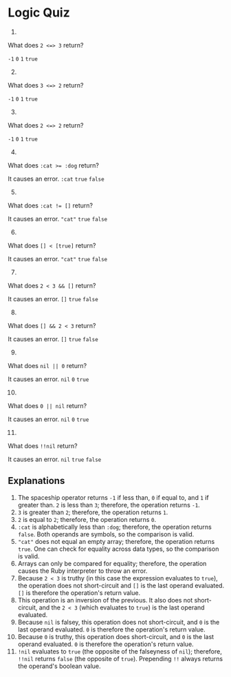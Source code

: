 # Logic Quiz

1. <quiz>
  <question>
      <p>What does <code>2 <=> 3</code> return?</p>
      <answer correct><code>-1</code></answer>
      <answer><code>0</code></answer>
      <answer><code>1</code></answer>
      <answer><code>true</code></answer>
  </question>
</quiz>

2. <quiz>
  <question>
      <p>What does <code>3 <=> 2</code> return?</p>
      <answer><code>-1</code></answer>
      <answer><code>0</code></answer>
      <answer correct><code>1</code></answer>
      <answer><code>true</code></answer>
  </question>
</quiz>

3. <quiz>
  <question>
      <p>What does <code>2 <=> 2</code> return?</p>
      <answer><code>-1</code></answer>
      <answer correct><code>0</code></answer>
      <answer><code>1</code></answer>
      <answer><code>true</code></answer>
  </question>
</quiz>

4. <quiz>
  <question>
      <p>What does <code>:cat >= :dog</code> return?</p>
      <answer>It causes an error.</answer>
      <answer><code>:cat</code></answer>
      <answer><code>true</code></answer>
      <answer correct><code>false</code></answer>
  </question>
</quiz>

5. <quiz>
  <question>
      <p>What does <code>:cat != []</code> return?</p>
      <answer>It causes an error.</answer>
      <answer><code>"cat"</code></answer>
      <answer correct><code>true</code></answer>
      <answer><code>false</code></answer>
  </question>
</quiz>

6. <quiz>
  <question>
      <p>What does <code>[] < [true]</code> return?</p>
      <answer correct>It causes an error.</answer>
      <answer><code>"cat"</code></answer>
      <answer><code>true</code></answer>
      <answer><code>false</code></answer>
  </question>
</quiz>

7. <quiz>
  <question>
      <p>What does <code>2 < 3 && []</code> return?</p>
      <answer>It causes an error.</answer>
      <answer correct><code>[]</code></answer>
      <answer><code>true</code></answer>
      <answer><code>false</code></answer>
  </question>
</quiz>

8. <quiz>
  <question>
      <p>What does <code>[] && 2 < 3</code> return?</p>
      <answer>It causes an error.</answer>
      <answer><code>[]</code></answer>
      <answer correct><code>true</code></answer>
      <answer><code>false</code></answer>
  </question>
</quiz>

9. <quiz>
  <question>
      <p>What does <code>nil || 0</code> return?</p>
      <answer>It causes an error.</answer>
      <answer><code>nil</code></answer>
      <answer correct><code>0</code></answer>
      <answer><code>true</code></answer>
  </question>
</quiz>

10. <quiz>
  <question>
      <p>What does <code>0 || nil</code> return?</p>
      <answer>It causes an error.</answer>
      <answer><code>nil</code></answer>
      <answer correct><code>0</code></answer>
      <answer><code>true</code></answer>
  </question>
</quiz>

11. <quiz>
  <question>
      <p>What does <code>!!nil</code> return?</p>
      <answer>It causes an error.</answer>
      <answer><code>nil</code></answer>
      <answer><code>true</code></answer>
      <answer correct><code>false</code></answer>
  </question>
</quiz>


## Explanations

1. The spaceship operator returns `-1` if less than, `0` if equal to, and `1` if greater than. `2` is less than `3`; therefore, the operation returns `-1`.
2. `3` is greater than `2`; therefore, the operation returns `1`.
3. `2` is equal to `2`; therefore, the operation returns `0`.
4. `:cat` is alphabetically less than `:dog`; therefore, the operation returns `false`. Both operands are symbols, so the comparison is valid.
5. `"cat"` does not equal an empty array; therefore, the operation returns `true`. One can check for equality across data types, so the comparison is valid.
6. Arrays can only be compared for equality; therefore, the operation causes the Ruby interpreter to throw an error.
7. Because `2 < 3` is truthy (in this case the expression evaluates to `true`), the
operation does not short-circuit and `[]` is the last operand evaluated. `[]` is
therefore the operation's return value.
8. This operation is an inversion of the previous. It also does not short-circuit,
and the `2 < 3` (which evaluates to `true`) is the last operand evaluated.
9. Because `nil` is falsey, this operation does not short-circuit, and `0` is the last operand evaluated. `0` is therefore the operation's return value.
10. Because `0` is truthy, this operation does short-circuit, and `0` is the last operand evaluated. `0` is therefore the operation's return value.
11. `!nil` evaluates to `true` (the opposite of the falseyness of `nil`); therefore,
`!!nil` returns `false` (the opposite of `true`). Prepending `!!` always returns
the operand's boolean value.
